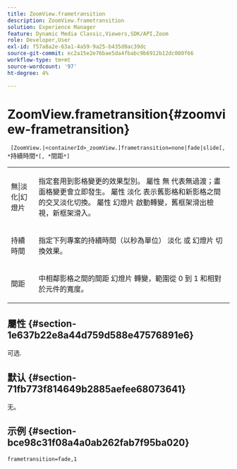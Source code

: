 ```yaml
---
title: ZoomView.frametransition
description: ZoomView.frametransition
solution: Experience Manager
feature: Dynamic Media Classic,Viewers,SDK/API,Zoom
role: Developer,User
exl-id: f57a8a2e-63a1-4a59-9a25-b435d0ac39dc
source-git-commit: ec2a15e2e76bae5da4fbabc9b6912b12dc080f66
workflow-type: tm+mt
source-wordcount: '97'
ht-degree: 4%

---
```


# ZoomView.frametransition{#zoomview-frametransition}

` [ZoomView.|<containerId>_zoomView.]frametransition=none|fade|slide[, *`持續時間`*[, *`間距`*]`

<table id="table_D5992FCFF26046079089652B211BB6C5"> 
 <tbody> 
  <tr> 
   <td colname="col1"> <p> <span class="codeph"> 無|淡化|幻燈片 </span> </p> </td> 
   <td colname="col2"> <p>指定套用到影格變更的效果型別。 屬性 <span class="codeph"> 無 </span> 代表無過渡；畫面格變更會立即發生。 屬性 <span class="codeph"> 淡化 </span> 表示舊影格和新影格之間的交叉淡化切換。 屬性 <span class="codeph"> 幻燈片 </span> 啟動轉變，舊框架滑出檢視，新框架滑入。 </p> </td> 
  </tr> 
  <tr> 
   <td colname="col1"> <p> <span class="codeph"> <span class="varname"> 持續時間 </span> </span> </p> </td> 
   <td colname="col2"> <p>指定下列專案的持續時間（以秒為單位） <span class="codeph"> 淡化 </span> 或 <span class="codeph"> 幻燈片 </span> 切換效果。 </p> </td> 
  </tr> 
  <tr> 
   <td colname="col1"> <p> <span class="codeph"> <span class="varname"> 間距 </span> </span> </p> </td> 
   <td colname="col2"> <p>中相鄰影格之間的間距 <span class="codeph"> 幻燈片 </span> 轉變，範圍從 <span class="codeph"> 0 </span> 到 <span class="codeph"> 1 </span> 和相對於元件的寬度。 </p> </td> 
  </tr> 
 </tbody> 
</table>

## 屬性 {#section-1e637b22e8a44d759d588e47576891e6}

可选.

## 默认 {#section-71fb773f814649b2885aefee68073641}

无。

## 示例 {#section-bce98c31f08a4a0ab262fab7f95ba020}

`frametransition=fade,1`
